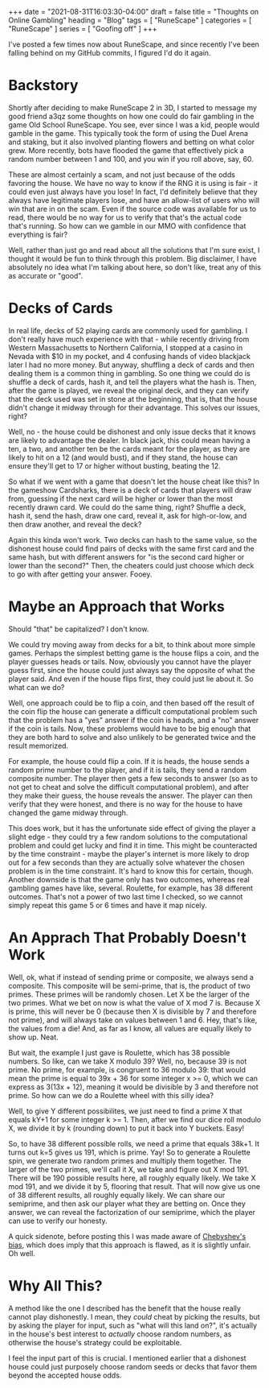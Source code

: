 +++
date = "2021-08-31T16:03:30-04:00"
draft = false
title = "Thoughts on Online Gambling"
heading = "Blog"
tags = [ "RuneScape" ]
categories = [ "RuneScape" ]
series = [ "Goofing off" ]
+++

I've posted a few times now about RuneScape, and since recently I've been falling behind
on my GitHub commits, I figured I'd do it again.

<!-- more -->

# Backstory

Shortly after deciding to make RuneScape 2 in 3D, I started to
message my good friend a3qz some thoughts on how one could do
fair gambling in the game Old School RuneScape. You see, ever
since I was a kid, people would gamble in the game. This typically
took the form of using the Duel Arena and staking, but it also
involved planting flowers and betting on what color grew. More
recently, bots have flooded the game that effectively pick
a random number between 1 and 100, and you win if you roll
above, say, 60.

These are almost certainly a scam, and not just because of
the odds favoring the house. We have no way to know if the
RNG it is using is fair - it could even just always have you
lose! In fact, I'd definitely believe that they always have
legitimate players lose, and have an allow-list of users who
will win that are in on the scam. Even if the source code
was available for us to read, there would be no way for us
to verify that that's the actual code that's running. So how
can we gamble in our MMO with confidence that everything is fair?

Well, rather than just go and read about all the solutions that
I'm sure exist, I thought it would be fun to think through this
problem. Big disclaimer, I have absolutely no idea what I'm talking
about here, so don't like, treat any of this as accurate or "good".

# Decks of Cards

In real life, decks of 52 playing cards are commonly used for gambling.
I don't really have much experience with that - while recently driving
from Western Massachusetts to Northern California, I stopped at a casino
in Nevada with $10 in my pocket, and 4 confusing hands of video blackjack
later I had no more money. But anyway, shuffling a deck of cards and then
dealing them is a common thing in gambling. So one thing we could
do is shuffle a deck of cards, hash it, and tell the players what the hash is.
Then, after the game is played, we reveal the original deck, and they
can verify that the deck used was set in stone at the beginning, that is, that
the house didn't change it midway through for their advantage. This solves
our issues, right?

Well, no - the house could be dishonest and
only issue decks that it knows are likely to advantage the dealer. In black
jack, this could mean having a ten, a two, and another ten be the cards
meant for the player, as they are likely to hit on a 12 (and would bust),
and if they stand, the house can ensure they'll get to 17 or higher without busting,
beating the 12.

So what if we went with a game that doesn't let the house cheat like this?
In the gameshow Cardsharks, there is a deck of cards that players will draw from,
guessing if the next card will be higher or lower than the most recently drawn card.
We could do the same thing, right? Shuffle a deck, hash it, send the hash, draw one card,
reveal it, ask for high-or-low, and then draw another, and reveal the deck?

Again this kinda won't work. Two decks can hash to the same value, so the dishonest
house could find pairs of decks with the same first card and the same hash, but
with different answers for "is the second card higher or lower than the second?"
Then, the cheaters could just choose which deck to go with after getting your answer.
Fooey.

# Maybe an Approach that Works

Should "that" be capitalized? I don't know.

We could try moving away from decks for a bit, to think about more simple games.
Perhaps the simplest betting game is the house flips a coin, and the player guesses
heads or tails. Now, obviously you cannot have the player guess first, since the house
could just always say the opposite of what the player said. And even if the house
flips first, they could just lie about it. So what can we do?

Well, one approach could be to flip a coin, and then based off the result of the
coin flip the house can generate a difficult computational problem such that
the problem has a "yes" answer if the coin is heads, and a "no" answer if the coin
is tails. Now, these problems would have to be big enough that they are
both hard to solve and also unlikely to be generated twice and the result memorized.

For example, the house could flip a coin. If it is heads, the house sends a random prime number
to the player, and if it is tails, they send a random composite number. The player then gets
a few seconds to answer (so as to not get to cheat and solve the difficult computational problem),
and after they make their guess, the house reveals the answer. The player can then verify
that they were honest, and there is no way for the house to have changed the game midway through.

This does work, but it has the unfortunate side effect of giving the player a slight edge -
they could try a few random solutions to the computational problem and could get lucky
and find it in time. This might be counteracted by the time constraint - maybe the
player's internet is more likely to drop out for a few seconds than they are
actually solve whatever the chosen problem is in the time constraint. It's hard to know
this for certain, though. Another downside is that the game only has two outcomes,
whereas real gambling games have like, several. Roulette, for example, has
38 different outcomes. That's not a power of two last time I checked, so we cannot
simply repeat this game 5 or 6 times and have it map nicely. 

# An Apprach That Probably Doesn't Work

Well, ok, what if instead of sending prime or composite, we always send a composite. This composite will
be semi-prime, that is, the product of two primes. These primes will be randomly chosen. Let X be the
larger of the two primes. What we bet on now is what the value of X mod 7 is. Because X is prime, this
will never be 0 (because then X is divisible by 7 and therefore not prime), and will always take
on values between 1 and 6. Hey, that's like, the values from a die! And, as far as I know,
all values are equally likely to show up. Neat.

But wait, the example I just gave is Roulette, which has 38 possible numbers. So like, can we take
X modulo 39? Well, no, because 39 is not prime. No prime, for example, is congruent to 36 modulo 39:
that would mean the prime is equal to 39x + 36 for some integer x >= 0, which we can express as 3(13x + 12), meaning it would
be divisible by 3 and therefore not prime. So how can we do a Roulette wheel with this silly idea?

Well, to give Y different possibilites, we just need to find a prime X that equals kY+1 for some integer k >= 1.
Then, after we find our dice roll modulo X, we divide it by k (rounding down) to put it back into Y buckets. Easy!

So, to have 38 different possible rolls, we need a prime that equals 38k+1. It turns out k=5 gives us 191,
which is prime. Yay! So to generate a Roulette spin, we generate two random primes and multiply them together.
The larger of the two primes, we'll call it X, we take and figure out X mod 191. There will be 190 possible
results here, all roughly equally likely. We take X mod 191, and we divide it by 5, flooring that result.
That will now give us one of 38 different results, all roughly equally likely. We can share our semiprime, and
then ask our player what they are betting on. Once they answer, we can reveal the factorization
of our semiprime, which the player can use to verify our honesty.

A quick sidenote, before posting this I was made aware of [Chebyshev's bias](https://en.wikipedia.org/wiki/Chebyshev%27s_bias),
which does imply that this approach is flawed, as it is slightly unfair. Oh well.

# Why All This?

A method like the one I described has the benefit that the house really cannot play
dishonestly. I mean, they _could_ cheat by picking the results, but by asking
the player for input, such as "what will this land on?", it's actually in the house's
best interest to _actually_ choose random numbers, as otherwise the house's strategy
could be exploitable.

I feel the input part of this is crucial. I mentioned earlier that a dishonest
house could just purposely choose random seeds or decks that favor them beyond
the accepted house odds. 
